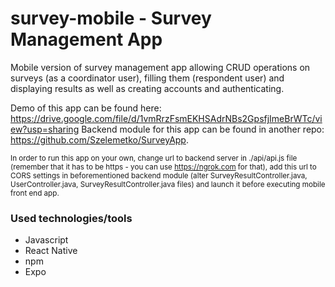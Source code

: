# survey-mobile - Survey Management App
Mobile version of survey management app allowing CRUD operations on surveys (as a coordinator user), filling them (respondent user) and displaying results 
as well as creating accounts and authenticating.    

Demo of this app can be found here: https://drive.google.com/file/d/1vmRrzFsmEKHSAdrNBs2GpsfjImeBrWTc/view?usp=sharing
Backend module for this app can be found in another repo: https://github.com/Szelemetko/SurveyApp.  

<sub>In order to run this app on your own, change url to backend server in ./api/api.js file (remember that it has to be https - you can use https://ngrok.com for that),
add this url to CORS settings in beforementioned backend module (alter SurveyResultController.java, UserController.java, SurveyResultController.java files) and launch it before executing mobile front end app. </sub>


### Used technologies/tools
* Javascript
* React Native
* npm
* Expo

